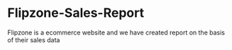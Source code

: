 # Flipzone-Sales-Report
Flipzone is a ecommerce website and we have created report on the basis of their sales data
